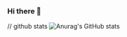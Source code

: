 ### Hi there 👋

// github stats
![Anurag's GitHub stats](https://github-readme-stats.vercel.app/api?username=choimung&show_icons=true&theme=radical)


<!--
**choimung/choimung** is a ✨ _special_ ✨ repository because its `README.md` (this file) appears on your GitHub profile.

Here are some ideas to get you started:

- 🔭 I’m currently working on ...
- 🌱 I’m currently learning ...
- 👯 I’m looking to collaborate on ...
- 🤔 I’m looking for help with ...
- 💬 Ask me about ...
- 📫 How to reach me: ...
- 😄 Pronouns: ...
- ⚡ Fun fact: ...
-->
